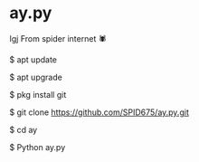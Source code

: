 # ay.py
Igj
From spider internet 🕷

$ apt update

$ apt upgrade

$ pkg install git 

$ git clone https://github.com/SPID675/ay.py.git

$ cd ay

$ Python ay.py
